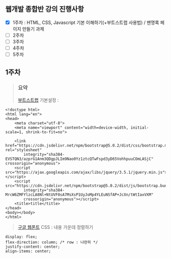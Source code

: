 ## 웹개발 종합반 강의 진행사항
- [x] 1주차 : HTML, CSS, Javascript 기본 이해하기(+부트스트랩 사용법) / 팬명록 페이지 만들기 과제
- [ ] 2주차
- [ ] 3주차
- [ ] 4주차
- [ ] 5주차

## 1주차
> ### 요약
> [부트스트랩](https://getbootstrap.com/docs/5.0/getting-started/introduction/) 기본설정 : 
```
<!doctype html>
<html lang="en">
<head>
    <meta charset="utf-8">
    <meta name="viewport" content="width=device-width, initial-scale=1, shrink-to-fit=no">

    <link href="https://cdn.jsdelivr.net/npm/bootstrap@5.0.2/dist/css/bootstrap.min.css" rel="stylesheet"
        integrity="sha384-EVSTQN3/azprG1Anm3QDgpJLIm9Nao0Yz1ztcQTwFspd3yD65VohhpuuCOmLASjC" crossorigin="anonymous">
    <script src="https://ajax.googleapis.com/ajax/libs/jquery/3.5.1/jquery.min.js"></script>
    <script src="https://cdn.jsdelivr.net/npm/bootstrap@5.0.2/dist/js/bootstrap.bundle.min.js"
        integrity="sha384-MrcW6ZMFYlzcLA8Nl+NtUVF0sA7MsXsP1UyJoMp4YLEuNSfAP+JcXn/tWtIaxVXM"
        crossorigin="anonymous"></script>
    <title>title</title>
</head>
<body></body>
</html>
```
> [구글 웹폰트](https://fonts.google.com/?subset=korean)
> CSS : 내용 가운데 정렬하기
```
display: flex;
flex-direction: column; /* row : 나란히 */
justify-content: center;
align-items: center;
```



